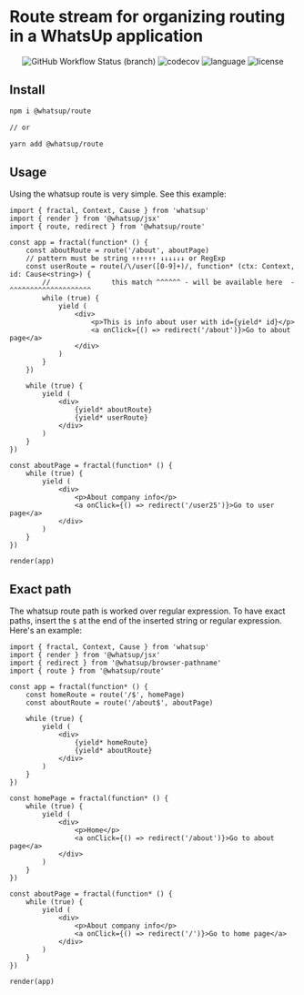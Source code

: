 # Route stream for organizing routing in a WhatsUp application

<div align="center">
<img src="https://img.shields.io/github/workflow/status/whatsup/route/Node.js%20CI/master" alt="GitHub Workflow Status (branch)" /> 
<img src="https://img.shields.io/codecov/c/github/whatsup/route" alt="codecov" />
<img src="https://img.shields.io/github/languages/top/whatsup/route" alt="language" />
<img src="https://img.shields.io/npm/l/@whatsup/route" alt="license" />  
</div>

## Install

```bash
npm i @whatsup/route

// or

yarn add @whatsup/route
```

## Usage

Using the whatsup route is very simple. See this example:

```tsx
import { fractal, Context, Cause } from 'whatsup'
import { render } from '@whatsup/jsx'
import { route, redirect } from '@whatsup/route'

const app = fractal(function* () {
    const aboutRoute = route('/about', aboutPage)
    // pattern must be string ↑↑↑↑↑↑ ↓↓↓↓↓↓ or RegExp
    const userRoute = route(/\/user([0-9]+)/, function* (ctx: Context, id: Cause<string>) {
        //               this match ^^^^^^ - will be available here  - ^^^^^^^^^^^^^^^^^^^^
        while (true) {
            yield (
                <div>
                    <p>This is info about user with id={yield* id}</p>
                    <a onClick={() => redirect('/about')}>Go to about page</a>
                </div>
            )
        }
    })

    while (true) {
        yield (
            <div>
                {yield* aboutRoute}
                {yield* userRoute}
            </div>
        )
    }
})

const aboutPage = fractal(function* () {
    while (true) {
        yield (
            <div>
                <p>About company info</p>
                <a onClick={() => redirect('/user25')}>Go to user page</a>
            </div>
        )
    }
})

render(app)
```

## Exact path

The whatsup route path is worked over regular expression. To have exact paths, insert the `$` at the end of the inserted string or regular expression. Here's an example:

```tsx
import { fractal, Context, Cause } from 'whatsup'
import { render } from '@whatsup/jsx'
import { redirect } from '@whatsup/browser-pathname'
import { route } from '@whatsup/route'

const app = fractal(function* () {
    const homeRoute = route('/$', homePage)
    const aboutRoute = route('/about$', aboutPage)

    while (true) {
        yield (
            <div>
                {yield* homeRoute}
                {yield* aboutRoute}
            </div>
        )
    }
})

const homePage = fractal(function* () {
    while (true) {
        yield (
            <div>
                <p>Home</p>
                <a onClick={() => redirect('/about')}>Go to about page</a>
            </div>
        )
    }
})

const aboutPage = fractal(function* () {
    while (true) {
        yield (
            <div>
                <p>About company info</p>
                <a onClick={() => redirect('/')}>Go to home page</a>
            </div>
        )
    }
})

render(app)
```
